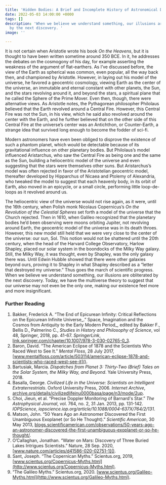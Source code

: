 ```yaml
---
title: 'Hidden Bodies: A Brief and Incomplete History of Astronomical Discovery'
date: 2022-05-03 14:00:00 +0000
tags: []
description: 'When we believe we understand something, our illusions are obliterated
  by the next discovery. '
image: ''

---
```

It is not certain when Aristotle wrote his book _On the Heavens_, but it is thought to have been written sometime around 350 BCE. In it, he addresses the debates on the cosmogony of his day, for example asserting the weakness of the argument of flat-earthers. As I’ve discussed before, the view of the Earth as spherical was common, even popular, all the way back then, and championed by Aristotle. However, in laying out his model of the universe, he favored a geocentric cosmology, viewing Earth as the center of the universe, an immutable and eternal constant with other planets, the Sun, and the stars revolving around it, and beyond the stars, a spiritual plane that he called the Sphere of the Prime Mover. Even then, though, there were alternative views. As Aristotle notes, the Pythagorean philosopher Philolaus believed that the Earth revolved around a Central Fire. However, this Central Fire was not the Sun, in his view, which he said also revolved around the center with the Earth, and he further believed that on the other side of this Central Fire at the universe’s center was an Antichthon, or Counter-Earth, a strange idea that survived long enough to become the fodder of sci-fi. 

Modern astronomers have even been obliged to disprove the existence of such a phantom planet, which would be detectable because of its gravitational influence on other planetary bodies. But Philolaus’s model influenced Aristarchus, who saw the Central Fire as being one and the same as the Sun, building a heliocentric model of the universe and even suggesting that the stars were themselves other suns. But Aristarchus’s model was often rejected in favor of the Aristotelian geocentric model, thereafter developed by Hipparchus of Nicaea and Ptolemy of Alexandria, who tweaked the model to suggest that each heavenly body, in its orbit of Earth, also moved in an epicycle, or a small circle, performing little loop-de-loops as it revolved around us. 

The heliocentric view of the universe would not rise again, as it were, until the 16th century, when Polish monk Nicolaus Copernicus’s _On the Revolution of the Celestial Spheres_ set forth a model of the universe that the Church rejected. Then in 1610, when Galileo recognized that the planetary bodies he’d been observing were moons orbiting Jupiter, not revolving around Earth, the geocentric model of the universe was in its death throes. However, this new model still held that we were very close to the center of the universe: our sun, Sol. This notion would not be shattered until the 20th century, when the head of the Harvard College Observatory, Harlow Shapley, placed our solar system in the boondocks of the Milky Way galaxy. Still, the Milky Way, it was thought, even by Shapley, was the only galaxy there was. Until Edwin Hubble showed that there were other galaxies beyond ours, proving it to Shapley in what Shapley described as a “letter that destroyed my universe.” Thus goes the march of scientific progress. When we believe we understand something, our illusions are obliterated by the next discovery. Today, we have the multiverse theory to suggest that our universe may not even be the only one, making our existence feel more and more insignificant.

### Further Reading

1. Bakker, Frederick A. “The End of Epicurean Infinity: Critical Reflections on the Epicurean Infinite Universe_.” Space, Imagination and the Cosmos from Antiquity to the Early Modern Period_, edited by Bakker F., Bellis D., Palmerino C., _Studies in History and Philosophy of Science_, vol 48, Springer, 2018, pp. 41-67. _SpringerLink_, [link.springer.com/chapter/10.1007/978-3-030-02765-0_3]().
2. Baron, David. “The American Eclipse of 1878 and the Scientists Who Raced West to See It.” _Mental Floss_, 28 July 2017, [www.mentalfloss.com/article/503114/american-eclipse-1878-and-scientists-who-raced-west-see-it]().
3. Bartusiak, Marcia. _Dispatches from Planet 3: Thirty-Two (Brief) Tales on the Solar System, the Milky Way, and Beyond_. Yale University Press, 2018.
4. Basalla, George. _Civilized Life in the Universe: Scientists on Intelligent Extraterrestrials_. Oxford University Press, 2006. _Internet Archive_, [archive.org/details/civilizedlifeinu0000basa/page/n3/mode/2up]().
5. Choi, Jieun, et al. “Precise Doppler Monitoring of Barnard's Star.” _The Astrophysical Journal_, vol. 764, no. 2, 31 Jan. 2013, pp. 131-142. _IOPScience_, _iopscience.iop.org/article/10.1088/0004-637X/764/2/131_.
6. Matson, John. “50 Years Ago an Astronomer Discovered the First Unambiguous Exoplanet (or So He Thought).” _Scientific American_, 30 May 2013, [blogs.scientificamerican.com/observations/50-years-ago-an-astronomer-discovered-the-first-unambiguous-exoplanet-or-so-he-thought/]().
7. O’Callaghan, Jonathan. “Water on Mars: Discovery of Three Buried Lakes Intrigues Scientists.” Nature, 28 Sep. 2020, [www.nature.com/articles/d41586-020-02751-1]().
8. Sant, Joseph. “The Copernican Myths.” Scientus.org, 2019, [www.scientus.org/Copernicus-Myths.html](http://www.scientus.org/Copernicus-Myths.html).
9. “The Galileo Myths.” Scientus.org, 2020. [www.scientus.org/Galileo-Myths.html](http://www.scientus.org/Galileo-Myths.html).